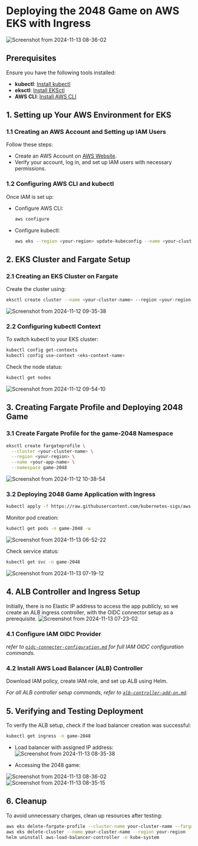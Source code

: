 # Deploying the 2048 Game on AWS EKS with Ingress
![Screenshot from 2024-11-13 08-36-02](https://github.com/user-attachments/assets/e703205e-4aa0-42ee-9731-bd827493e26a)


## Prerequisites

Ensure you have the following tools installed:
- **kubectl**: [Install kubectl](https://kubernetes.io/docs/tasks/tools/#kubectl)
- **eksctl**: [Install EKSctl](https://eksctl.io/installation/#)
- **AWS CLI**: [Install AWS CLI](https://docs.aws.amazon.com/cli/latest/userguide/getting-started-install.html)

## 1. Setting up Your AWS Environment for EKS

### 1.1 Creating an AWS Account and Setting up IAM Users
Follow these steps:
- Create an AWS Account on [AWS Website](https://aws.amazon.com/).
- Verify your account, log in, and set up IAM users with necessary permissions.

### 1.2 Configuring AWS CLI and kubectl
Once IAM is set up:
- Configure AWS CLI:
  ```bash
  aws configure
  ```
- Configure kubectl:
  ```bash
  aws eks --region <your-region> update-kubeconfig --name <your-cluster-name>
  ```


## 2. EKS Cluster and Fargate Setup
### 2.1 Creating an EKS Cluster on Fargate

Create the cluster using:
```bash
eksctl create cluster --name <your-cluster-name> --region <your-region-name> --fargate
```
![Screenshot from 2024-11-12 09-35-38](https://github.com/user-attachments/assets/f7960d01-05e1-4f59-b369-84b27fa8f295)

### 2.2 Configuring kubectl Context

To switch kubectl to your EKS cluster:
```bash
kubectl config get-contexts
kubectl config use-context <eks-context-name>
```
Check the node status:
```bash
kubectl get nodes
```
![Screenshot from 2024-11-12 09-54-10](https://github.com/user-attachments/assets/77bf0ea0-74ef-4d9f-80a8-3168f72a57cc)

## 3. Creating Fargate Profile and Deploying 2048 Game
### 3.1 Create Fargate Profile for the game-2048 Namespace
```bash
eksctl create fargateprofile \
  --cluster <your-cluster-name> \
  --region <your-region> \
  --name <your-app-name> \
  --namespace game-2048
```
![Screenshot from 2024-11-12 10-38-54](https://github.com/user-attachments/assets/10e3088c-4354-42a9-9d25-61c4c1ac0828)


### 3.2 Deploying 2048 Game Application with Ingress
```bash
kubectl apply -f https://raw.githubusercontent.com/kubernetes-sigs/aws-load-balancer-controller/v2.5.4/docs/examples/2048/2048_full.yaml
```
Monitor pod creation:
```bash
kubectl get pods -n game-2048 -w
```
![Screenshot from 2024-11-13 06-52-22](https://github.com/user-attachments/assets/5ae54361-bb6d-417a-ba81-f22c96a7e944)

Check service status:
```bash
kubectl get svc -n game-2048
```
![Screenshot from 2024-11-13 07-19-12](https://github.com/user-attachments/assets/e78ecf55-12ae-4f9b-bc91-1b5db003af66)


## 4. ALB Controller and Ingress Setup
Initially, there is no Elastic IP address to access the app publicly, so we create an ALB ingress controller, with the OIDC connector setup as a prerequisite.
![Screenshot from 2024-11-13 07-23-02](https://github.com/user-attachments/assets/b2aed5d9-7b83-4957-bf70-715311829a72)

### 4.1 Configure IAM OIDC Provider

_refer to [`oidc-connecter-configuration.md`](oidc-connecter-configuration.md) for full IAM OIDC configuration commands._


### 4.2 Install AWS Load Balancer (ALB) Controller

Download IAM policy, create IAM role, and set up ALB using Helm.

_For all ALB controller setup commands, refer to [`alb-controller-add-on.md`](alb-controller-add-on.md)._

## 5. Verifying and Testing Deployment

To verify the ALB setup, check if the load balancer creation was successful:
```bash
kubectl get ingress -n game-2048
```
- Load balancer with assigned IP address: 
![Screenshot from 2024-11-13 08-35-38](https://github.com/user-attachments/assets/334af853-2a9d-4e04-b31c-589f07ade539)

- Accessing the 2048 game:

![Screenshot from 2024-11-13 08-36-02](https://github.com/user-attachments/assets/e703205e-4aa0-42ee-9731-bd827493e26a)
![Screenshot from 2024-11-13 08-35-15](https://github.com/user-attachments/assets/0407b93b-21b9-4549-82e1-f40d62fda4e9)


## 6. Cleanup

To avoid unnecessary charges, clean up resources after testing:
```bash
aws eks delete-fargate-profile --cluster-name your-cluster-name --fargate-profile-name your-fargate-profile-name --region your-region
aws eks delete-cluster --name your-cluster-name --region your-region
helm uninstall aws-load-balancer-controller -n kube-system
```

